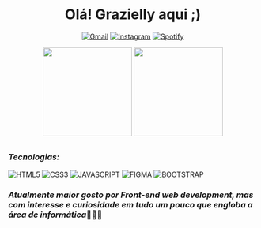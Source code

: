 <div><h1 align="center">Olá! Grazielly aqui ;)</h1></div>
<div align="center">

 
[![Gmail](https://img.shields.io/badge/Gmail-D14836?style=for-the-badge&logo=gmail&logoColor=white)](https://graziellycosta396@gmail.com)
[![Instagram](https://img.shields.io/badge/Instagram-E4405F?style=for-the-badge&logo=instagram&logoColor=white)](https://instagram.com/fgrazielly301?igshid=MWM2YjbjM2Q=)
[![Spotify](https://img.shields.io/badge/Spotify-1ED760?&style=for-the-badge&logo=spotify&logoColor=white)](https://open.spotify.com/playlist/79U6pI6s9PyuTBWMXZwgnB?si=39b2dc3b2ac441e4)</div>

<div align="center">
<img height="180em" src="https://github-readme-stats.vercel.app/api?username=GraZielly002&show_icons=true&theme=tokyonight">
<img height="180em" src="https://github-readme-stats.vercel.app/api/top-langs/?username=GraZielly002&layout=compact&theme=tokyonight"/>
</div>

##

### ***Tecnologias:***
<div style="display: inline_block">
 <img aling="center" alt="HTML5" src="https://img.shields.io/badge/HTML-239120?style=for-the-badge&logo=html5&logoColor=white"/>
 <img aling="center" alt="CSS3" src="https://img.shields.io/badge/CSS3-1572B6?style=for-the-badge&logo=css3&logoColor=white"/>
 <img aling="center" alt="JAVASCRIPT" src="https://img.shields.io/badge/JavaScript-F7DF1E?style=for-the-badge&logo=javascript&logoColor=black"/>
 <img aling="center" alt="FIGMA" src="https://img.shields.io/badge/Figma-F24E1E?style=for-the-badge&logo=figma&logoColor=white"/>
 <img aling="center" alt="BOOTSTRAP" src="https://img.shields.io/badge/Bootstrap-563D7C?style=for-the-badge&logo=bootstrap&logoColor=white"/>
</div>

### *Atualmente maior gosto por Front-end web development, mas com interesse e curiosidade em tudo um pouco que engloba a área de informática*👩🏾‍💻
